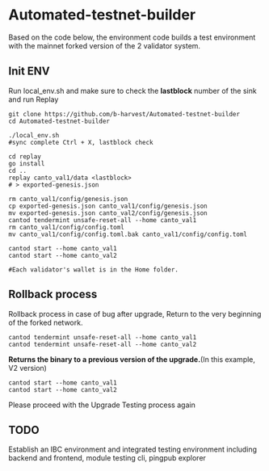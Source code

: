# Automated-testnet-builder
Based on the code below, the environment code builds a test environment with the mainnet forked version of the 2 validator system.
## Init ENV
Run local_env.sh and make sure to check the **lastblock** number of the sink and run Replay
```
git clone https://github.com/b-harvest/Automated-testnet-builder
cd Automated-testnet-builder

./local_env.sh
#sync complete Ctrl + X, lastblock check

cd replay
go install
cd ..
replay canto_val1/data <lastblock>
# > exported-genesis.json

rm canto_val1/config/genesis.json
cp exported-genesis.json canto_val1/config/genesis.json
mv exported-genesis.json canto_val2/config/genesis.json
cantod tendermint unsafe-reset-all --home canto_val1
rm canto_val1/config/config.toml
mv canto_val1/config/config.toml.bak canto_val1/config/config.toml

cantod start --home canto_val1
cantod start --home canto_val2

#Each validator's wallet is in the Home folder.
```

## Rollback process
Rollback process in case of bug after upgrade, Return to the very beginning of the forked network.
```
cantod tendermint unsafe-reset-all --home canto_val1
cantod tendermint unsafe-reset-all --home canto_val2
```
**Returns the binary to a previous version of the upgrade.**(In this example, V2 version)
```
cantod start --home canto_val1
cantod start --home canto_val2
```
Please proceed with the Upgrade Testing process again

## TODO
Establish an IBC environment and integrated testing environment including backend and frontend, module testing cli, pingpub explorer
